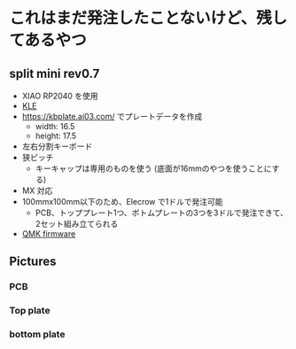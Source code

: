 # これはまだ発注したことないけど、残してあるやつ

## split mini rev0.7

* XIAO RP2040 を使用
* [KLE](http://www.keyboard-layout-editor.com/#/gists/0a0b76c4f924ff4c73d4389a95592d19)
* https://kbplate.ai03.com/ でプレートデータを作成
  * width: 16.5
  * height: 17.5
* 左右分割キーボード
* 狭ピッチ
  * キーキャップは専用のものを使う (底面が16mmのやつを使うことにする)
* MX 対応
* 100mmx100mm以下のため、Elecrow で1ドルで発注可能
  * PCB、トッププレート1つ、ボトムプレートの3つを3ドルで発注できて、2セット組み立てられる
* [QMK firmware](https://github.com/tamago324/qmk_firmware/tree/tamago324/keyboards/tamago324/splitmini)


## Pictures

### PCB

### Top plate

### bottom plate
